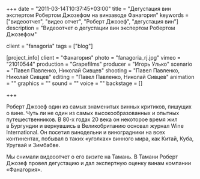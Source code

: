+++
date = "2011-03-14T10:37:45+03:00"
title = "Дегустация вин экспертом Робертом Джозефом на винзаводе Фанагория"
keywords = ["видеоотчет", "видео отчет", "Роберт Джозеф", "дегустация вин"]
description = "Видеоотчет о дегустации вин экспертом Робертом Джозефом"

client = "fanagoria"
tags = ["blog"]

[project_info]
    client = "Фанагория"
    photo = "fanagoria_rj.jpg"
    vimeo = "21010544"
    production = "Grapefilms"
    producer = "Игорь Улько"
    scenario = "Павел Павленко, Николай Сивцев"
    shooting = "Павел Павленко, Николай Сивцев"
    editing = "Павел Павленко, Николай Сивцев"
    animation = ""
    graphics = ""
    sound = ""
    voice = ""
    backstage = []

+++

Роберт Джозеф один из&nbsp;самых знаменитых винных критиков, пишущих о&nbsp;вине. Чуть&nbsp;ли не&nbsp;один из&nbsp;самых высокообразованных и&nbsp;опытных путешественников. В&nbsp;80-х годах 20&nbsp;века он&nbsp;некоторое время жил в&nbsp;Бургундии и&nbsp;вернувшись в&nbsp;Великобританию основал журнал Wine International. Он&nbsp;посетил винодельни и&nbsp;виноградники на&nbsp;всех континентах, побывал в&nbsp;таких &laquo;уголках&raquo; винного мира, как Китай, Куба, Уругвай и&nbsp;Зимбабве.

Мы&nbsp;снимали видеоотчет о&nbsp;его визите на&nbsp;Тамань. В&nbsp;Тамани Роберт Джозеф провел дегустацию и&nbsp;дал экспертную оценку винам компании &laquo;Фанагория&raquo;.